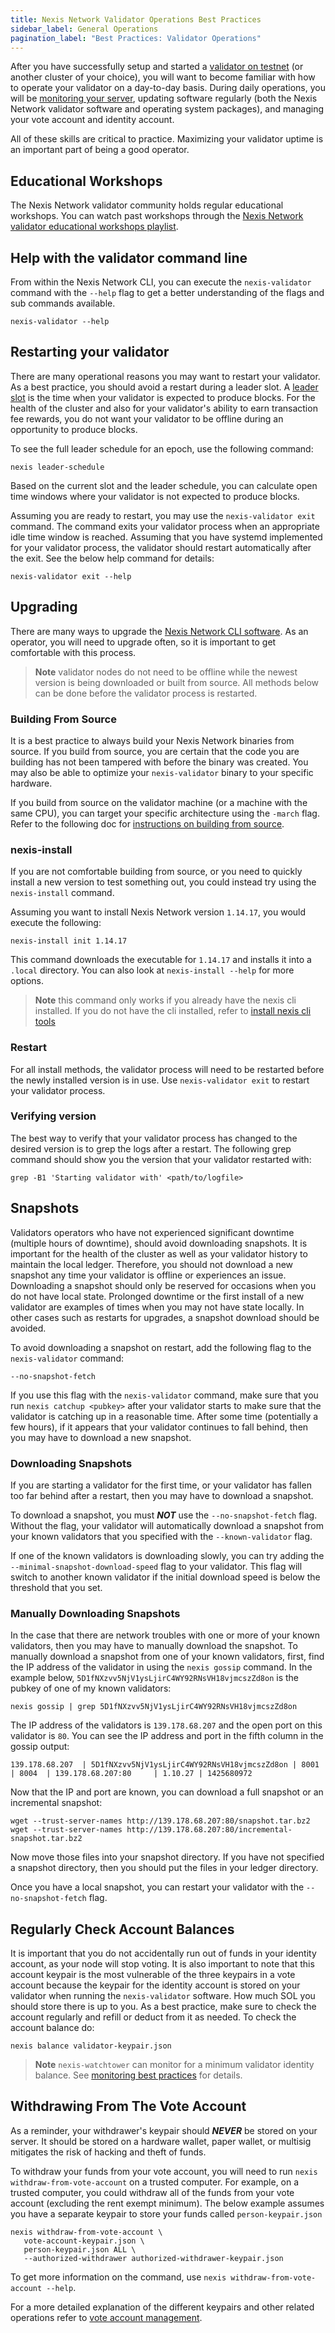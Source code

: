 ```yaml
---
title: Nexis Network Validator Operations Best Practices
sidebar_label: General Operations
pagination_label: "Best Practices: Validator Operations"
---
```


After you have successfully setup and started a
[validator on testnet](../setup-a-validator.md) (or another cluster
of your choice), you will want to become familiar with how to operate your
validator on a day-to-day basis. During daily operations, you will be
[monitoring your server](./monitoring.md), updating software regularly (both the
Nexis Network validator software and operating system packages), and managing your vote
account and identity account.

All of these skills are critical to practice. Maximizing your validator uptime
is an important part of being a good operator.

## Educational Workshops

The Nexis Network validator community holds regular educational workshops. You can
watch past workshops through the
[Nexis Network validator educational workshops playlist](https://www.youtube.com/watch?v=86zySQ5vGW8&list=PLilwLeBwGuK6jKrmn7KOkxRxS9tvbRa5p).

## Help with the validator command line

From within the Nexis Network CLI, you can execute the `nexis-validator` command with
the `--help` flag to get a better understanding of the flags and sub commands
available.

```
nexis-validator --help
```

## Restarting your validator

There are many operational reasons you may want to restart your validator. As a
best practice, you should avoid a restart during a leader slot. A
[leader slot](https://nexis.com/docs/terminology#leader-schedule) is the time
when your validator is expected to produce blocks. For the health of the cluster
and also for your validator's ability to earn transaction fee rewards, you do
not want your validator to be offline during an opportunity to produce blocks.

To see the full leader schedule for an epoch, use the following command:

```
nexis leader-schedule
```

Based on the current slot and the leader schedule, you can calculate open time
windows where your validator is not expected to produce blocks.

Assuming you are ready to restart, you may use the `nexis-validator exit`
command. The command exits your validator process when an appropriate idle time
window is reached. Assuming that you have systemd implemented for your validator
process, the validator should restart automatically after the exit. See the
below help command for details:

```
nexis-validator exit --help
```

## Upgrading

There are many ways to upgrade the
[Nexis Network CLI software](../../cli/install.md). As an operator, you
will need to upgrade often, so it is important to get comfortable with this
process.

> **Note** validator nodes do not need to be offline while the newest version is
> being downloaded or built from source. All methods below can be done before
> the validator process is restarted.

### Building From Source

It is a best practice to always build your Nexis Network binaries from source. If you
build from source, you are certain that the code you are building has not been
tampered with before the binary was created. You may also be able to optimize
your `nexis-validator` binary to your specific hardware.

If you build from source on the validator machine (or a machine with the same
CPU), you can target your specific architecture using the `-march` flag. Refer
to the following doc for
[instructions on building from source](../../cli/install.md#build-from-source).

### nexis-install

If you are not comfortable building from source, or you need to quickly install
a new version to test something out, you could instead try using the
`nexis-install` command.

Assuming you want to install Nexis Network version `1.14.17`, you would execute the
following:

```
nexis-install init 1.14.17
```

This command downloads the executable for `1.14.17` and installs it into a
`.local` directory. You can also look at `nexis-install --help` for more
options.

> **Note** this command only works if you already have the nexis cli installed.
> If you do not have the cli installed, refer to
> [install nexis cli tools](../../cli/install.md)

### Restart

For all install methods, the validator process will need to be restarted before
the newly installed version is in use. Use `nexis-validator exit` to restart
your validator process.

### Verifying version

The best way to verify that your validator process has changed to the desired
version is to grep the logs after a restart. The following grep command should
show you the version that your validator restarted with:

```
grep -B1 'Starting validator with' <path/to/logfile>
```

## Snapshots

Validators operators who have not experienced significant downtime (multiple
hours of downtime), should avoid downloading snapshots. It is important for the
health of the cluster as well as your validator history to maintain the local
ledger. Therefore, you should not download a new snapshot any time your
validator is offline or experiences an issue. Downloading a snapshot should only
be reserved for occasions when you do not have local state. Prolonged downtime
or the first install of a new validator are examples of times when you may not
have state locally. In other cases such as restarts for upgrades, a snapshot
download should be avoided.

To avoid downloading a snapshot on restart, add the following flag to the
`nexis-validator` command:

```
--no-snapshot-fetch
```

If you use this flag with the `nexis-validator` command, make sure that you run
`nexis catchup <pubkey>` after your validator starts to make sure that the
validator is catching up in a reasonable time. After some time (potentially a
few hours), if it appears that your validator continues to fall behind, then you
may have to download a new snapshot.

### Downloading Snapshots

If you are starting a validator for the first time, or your validator has fallen
too far behind after a restart, then you may have to download a snapshot.

To download a snapshot, you must **_NOT_** use the `--no-snapshot-fetch` flag.
Without the flag, your validator will automatically download a snapshot from
your known validators that you specified with the `--known-validator` flag.

If one of the known validators is downloading slowly, you can try adding the
`--minimal-snapshot-download-speed` flag to your validator. This flag will
switch to another known validator if the initial download speed is below the
threshold that you set.

### Manually Downloading Snapshots

In the case that there are network troubles with one or more of your known
validators, then you may have to manually download the snapshot. To manually
download a snapshot from one of your known validators, first, find the IP
address of the validator in using the `nexis gossip` command. In the example
below, `5D1fNXzvv5NjV1ysLjirC4WY92RNsVH18vjmcszZd8on` is the pubkey of one of my
known validators:

```
nexis gossip | grep 5D1fNXzvv5NjV1ysLjirC4WY92RNsVH18vjmcszZd8on
```

The IP address of the validators is `139.178.68.207` and the open port on this
validator is `80`. You can see the IP address and port in the fifth column in
the gossip output:

```
139.178.68.207  | 5D1fNXzvv5NjV1ysLjirC4WY92RNsVH18vjmcszZd8on | 8001   | 8004  | 139.178.68.207:80     | 1.10.27 | 1425680972
```

Now that the IP and port are known, you can download a full snapshot or an
incremental snapshot:

```
wget --trust-server-names http://139.178.68.207:80/snapshot.tar.bz2
wget --trust-server-names http://139.178.68.207:80/incremental-snapshot.tar.bz2
```

Now move those files into your snapshot directory. If you have not specified a
snapshot directory, then you should put the files in your ledger directory.

Once you have a local snapshot, you can restart your validator with the
`--no-snapshot-fetch` flag.

## Regularly Check Account Balances

It is important that you do not accidentally run out of funds in your identity
account, as your node will stop voting. It is also important to note that this
account keypair is the most vulnerable of the three keypairs in a vote account
because the keypair for the identity account is stored on your validator when
running the `nexis-validator` software. How much SOL you should store there is
up to you. As a best practice, make sure to check the account regularly and
refill or deduct from it as needed. To check the account balance do:

```
nexis balance validator-keypair.json
```

> **Note** `nexis-watchtower` can monitor for a minimum validator identity
> balance. See [monitoring best practices](./monitoring.md) for details.

## Withdrawing From The Vote Account

As a reminder, your withdrawer's keypair should **_NEVER_** be stored on your
server. It should be stored on a hardware wallet, paper wallet, or multisig
mitigates the risk of hacking and theft of funds.

To withdraw your funds from your vote account, you will need to run
`nexis withdraw-from-vote-account` on a trusted computer. For example, on a
trusted computer, you could withdraw all of the funds from your vote account
(excluding the rent exempt minimum). The below example assumes you have a
separate keypair to store your funds called `person-keypair.json`

```
nexis withdraw-from-vote-account \
   vote-account-keypair.json \
   person-keypair.json ALL \
   --authorized-withdrawer authorized-withdrawer-keypair.json
```

To get more information on the command, use
`nexis withdraw-from-vote-account --help`.

For a more detailed explanation of the different keypairs and other related
operations refer to
[vote account management](../guides/vote-accounts.md).
